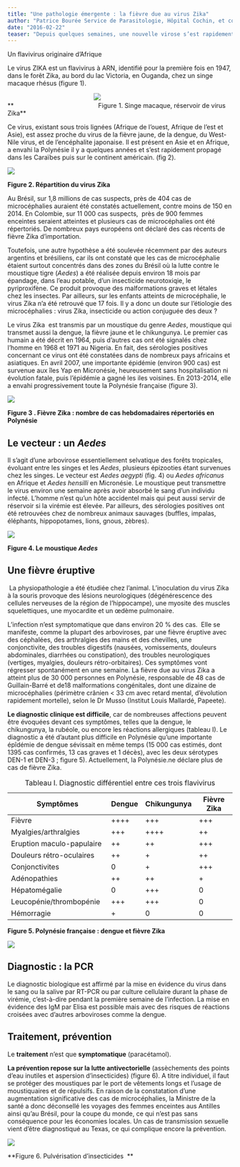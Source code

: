 ```yaml
---
title: "Une pathologie émergente : la fièvre due au virus Zika"
author: "Patrice Bourée Service de Parasitologie, Hôpital Cochin, et consultation des maladies tropicalss, Institut A Fournier, Paris"
date: "2016-02-22"
teaser: "Depuis quelques semaines, une nouvelle virose s’est rapidement propagée dans le monde, à tel point qiue l’OMS a réuni un conseil spécifiquement consacré à cette pathologie. Et à la suite de cas de microcéphalies constatés chez les foetus des mères ayant été atteintes par le Zika, les autorités sanitaires de différents pays ont émis des avis de précaution pour les femmes enceintes devant se rendre dans les pays infestés"
---
```


Un flavivirus originaire d’Afrique

Le virus ZIKA est un flavivirus à ARN, identifié pour la première fois en 1947, dans le forêt Zika, au bord du lac Victoria, en Ouganda, chez un singe macaque rhésus (figure 1).

                                                
![](image001-7.jpg)
   
**                                                Figure 1. Singe macaque, réservoir de virus Zika**

Ce virus, existant sous trois lignées (Afrique de l’ouest, Afrique de l’est et Asie), est assez proche du virus de la fièvre jaune, de la dengue, du West-Nile virus, et de l’encéphalite japonaise. Il est présent en Asie et en Afrique, a envahi la Polynésie il y a quelques années et s’est rapidement propagé dans les Caraïbes puis sur le continent américain. (fig 2).


![](image003-0.jpg)
  
**Figure 2. Répartition du virus Zika**

Au Brésil, sur 1,8 millions de cas suspects, près de 404 cas de microcéphalies auraient été constatés actuellement, contre moins de 150 en 2014. En Colombie, sur 11 000 cas suspects,  près de 900 femmes enceintes seraient atteintes et plusieurs cas de microcéphalies ont été répertoriés. De nombreux pays européens ont déclaré des cas récents de fièvre Zika d’importation.

Toutefois, une autre hypothèse a été soulevée récemment par des auteurs argentins et brésiliens, car ils ont constaté que les cas de microcéphalie étaient surtout concentrés dans des zones du Brésil où la lutte contre le moustique tigre (_Aedes_) a été réalisée depuis environ 18 mois par épandage, dans l’eau potable, d’un insecticide neurotoxiqie, le pyriproxifène. Ce produit provoque des malformations graves et létales chez les insectes. Par ailleurs, sur les enfants atteints de microcéphalie, le virus Zika n’a été retrouvé que 17 fois. Il y a donc un doute sur l’étiologie des microcéphalies : virus Zika, insecticide ou action conjuguée des deux ? 

Le virus Zika  est transmis par un moustique du genre _Aedes_, moustique qui transmet aussi la dengue, la fièvre jaune et le chikungunya. Le premier cas humain a été décrit en 1964, puis d’autres cas ont été signalés chez l’homme en 1968 et 1971 au Nigeria. En fait, des sérologies positives concernant ce virus ont été constatées dans de nombreux pays africains et asiatiques. En avril 2007, une importante épidémie (environ 900 cas) est survenue aux îles Yap en Micronésie, heureusement sans hospitalisation ni évolution fatale, puis l’épidémie a gagné les iles voisines. En 2013-2014, elle a envahi progressivement toute la Polynésie française (figure 3).


![](image005-3.jpg)


**Figure 3 . Fièvre Zika : nombre de cas hebdomadaires répertoriés en Polynésie**

## Le vecteur : un _Aedes_

Il s’agit d’une arbovirose essentiellement selvatique des forêts tropicales, évoluant entre les singes et les _Aedes_, plusieurs épizooties étant survenues chez les singes. Le vecteur est _Aedes aegypti_ (fig. 4) ou _Aedes africanus_ en Afrique et _Aedes hensilli_ en Micronésie. Le moustique peut transmettre le virus environ une semaine après avoir absorbé le sang d’un individu infecté. L’homme n’est qu’un hôte accidentel mais qui peut aussi servir de réservoir si la virémie est élevée. Par ailleurs, des sérologies positives ont été retrouvées chez de nombreux animaux sauvages (buffles, impalas, éléphants, hippopotames, lions, gnous, zèbres). 


![](image007.jpg)


**Figure 4. Le moustique _Aedes_**

## Une fièvre éruptive

 La physiopathologie a été étudiée chez l’animal. L’inoculation du virus Zika à la souris provoque des lésions neurologiques (dégénérescence des cellules nerveuses de la région de l’hippocampe), une myosite des muscles squelettiques, une myocardite et un œdème pulmonaire.

L’infection n’est symptomatique que dans environ 20 % des cas.  Elle se manifeste, comme la plupart des arboviroses, par une fièvre éruptive avec des céphalées, des arthralgies des mains et des chevilles, une conjonctivite, des troubles digestifs (nausées, vomissements, douleurs abdominales, diarrhées ou constipation), des troubles neurologiques (vertiges, myalgies, douleurs rétro-orbitaires). Ces symptômes vont régresser spontanément en une semaine. La fièvre due au virus Zika a atteint plus de 30 000 personnes en Polynésie, responsable de 48 cas de Guillain-Barré et de18 malformations congénitales, dont une dizaine de microcéphalies (périmètre crânien < 33 cm avec retard mental, d’évolution rapidement mortelle), selon le Dr Musso (Institut Louis Mallardé, Papeete).

**Le diagnostic clinique est difficile**, car de nombreuses affections peuvent être évoquées devant ces symptômes, telles que la dengue, le chikungunya, la rubéole, ou encore les réactions allergiques (tableau I). Le diagnostic a été d’autant plus difficile en Polynésie qu’une importante épîdémie de dengue sévissait en même temps (15 000 cas estimés, dont 1395 cas confirmés, 13 cas graves et 1 décès), avec les deux sérotypes DEN-1 et DEN-3 ; figure 5). Actuellement, la Polynésie.ne déclare plus de cas de fièvre Zika.

<table>
<caption>Tableau I. Diagnostic différentiel entre ces trois flavivirus</caption>

<thead>

<tr>

<th scope="col">Symptômes</th>

<th scope="col">Dengue</th>

<th scope="col">Chikungunya</th>

<th scope="col">Fièvre Zika</th>

</tr>

</thead>

<tbody>

<tr>

<td>Fièvre</td>

<td>++++</td>

<td>+++</td>

<td>+++</td>

</tr>

<tr>

<td>Myalgies/arthralgies  </td>

<td>+++</td>

<td>++++</td>

<td>++</td>

</tr>

<tr>

<td>Eruption maculo-papulaire </td>

<td>++</td>

<td>++</td>

<td>+++</td>

</tr>

<tr>

<td>Douleurs rétro-oculaires   </td>

<td>++</td>

<td>+</td>

<td>++</td>

</tr>

<tr>

<td>Conjonctivites</td>

<td>0</td>

<td>+</td>

<td>+++</td>

</tr>

<tr>

<td>Adénopathies</td>

<td>++</td>

<td>++</td>

<td>+</td>

</tr>

<tr>

<td>Hépatomégalie</td>

<td>0</td>

<td>+++</td>

<td>0</td>

</tr>

<tr>

<td>Leucopénie/thrombopénie  </td>

<td>+++</td>

<td>+++</td>

<td>0</td>

</tr>

<tr>

<td>Hémorragie</td>

<td>+</td>

<td>0</td>

<td>0</td>

</tr>

</tbody>

</table>

**Figure 5. Polynésie française : dengue et fièvre Zika**


![](image009.jpg)


## Diagnostic : la PCR

Le diagnostic biologique est affirmé par la mise en évidence du virus dans le sang ou la salive par RT-PCR ou par culture cellulaire durant la phase de virémie, c’est-à-dire pendant la première semaine de l’infection. La mise en évidence des IgM par Elisa est possible mais avec des risques de réactions croisées avec d’autres arboviroses comme la dengue.

## Traitement, prévention

Le **traitement** n’est que **symptomatique** (paracétamol).

**La prévention repose sur la lutte antivectorielle** (assèchements des points d’eau inutiles et aspersion d’insecticides) (figure 6). A titre individuel, il faut se protéger des moustiques par le port de vêtements longs et l’usage de moustiquaires et de répulsifs. En raison de la constatation d’une augmentation significative des cas de microcéphalies, la Ministre de la santé a donc déconsellé les voyages des femmes enceintes aus Antilles ainsi qu’au Brésil, pour la coupe du monde, ce qui n’est pas sans conséquence pour les économies locales. Un cas de transmission sexuelle vient d’être diagnostiqué au Texas, ce qui complique encore la prévention.


![](image011.jpg)


**Figure 6. Pulvérisation d’insecticides  **